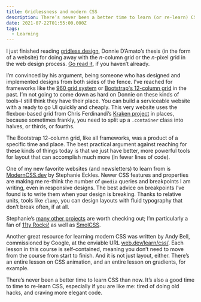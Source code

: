 ```yaml
---
title: Gridlessness and modern CSS
description: There’s never been a better time to learn (or re-learn) CSS.
date: 2021-07-22T01:55:00.000Z
tags:
  - Learning
---
```


I just finished reading [gridless.design](https://gridless.design/), Donnie D’Amato’s thesis (in the form of a website) for doing away with the <i>n</i>-column grid or the <i>n</i>-pixel grid in the web design process. [Go read it](https://gridless.design/), if you haven’t already.

I’m convinced by his argument, being someone who has designed and implemented designs from both sides of the fence. I’ve reached for frameworks like the [960 grid system](https://960.gs/) or [Bootstrap's 12-column grid](https://getbootstrap.com/docs/5.0/layout/grid/) in the past. I’m not going to come down as hard on Donnie on these kinds of tools&ndash;I still think they have their place. You can build a serviceable website with a ready to go UI quickly and cheaply. This very website uses the flexbox-based grid from Chris Ferdinandi’s [Kraken project](https://cferdinandi.github.io/kraken/components.html) in places, because sometimes frankly, you need to split up a <code>.container</code> class into halves, or thirds, or fourths.

The Bootstrap 12-column grid, like all frameworks, was a product of a specific time and place. The best practical argument against reaching for these kinds of things today is that we just have better, more powerful tools for layout that can accomplish much more (in fewer lines of code).

One of my new favorite websites (and newsletters) to learn from is [ModernCSS.dev](https://moderncss.dev/) by Stephanie Eckles. Newer CSS features and properties are making me re-think the number of <code>@media</code> queries and breakpoints I am writing, even in responsive designs. The best advice on breakpoints I’ve found is to write them when your design is breaking. Thanks to relative units, tools like <code>clamp</code>, you can design layouts with fluid typography that don’t break often, if at all.

Stephanie’s [many other projects](https://thinkdobecreate.com/links/) are worth checking out; I’m particularly a fan of [11ty Rocks!](https://11ty.rocks/) as well as [SmolCSS](https://smolcss.dev/).

Another great resource for learning modern CSS was written by Andy Bell, commissioned by Google, at the enviable URL [web.dev/learn/css/](https://web.dev/learn/css/). Each lesson in this course is self-contained, meaning you don’t need to move from the course from start to finish. And it is not just layout, either. There’s an entire lesson on CSS animation, and an entire lesson on gradients, for example.

There’s never been a better time to learn CSS than now. It’s also a good time to time to re-learn CSS, especially if you are like me: tired of doing old hacks, and craving more elegant code.
